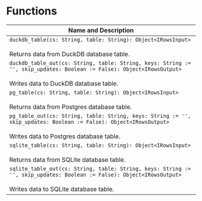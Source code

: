 # Functions

| Name and Description |
| --- |
| `duckdb_table(cs: String, table: String): Object<IRowsInput>`<br /><br /> Returns data from DuckDB database table. |
| `duckdb_table_out(cs: String, table: String, keys: String := '', skip_updates: Boolean := False): Object<IRowsOutput>`<br /><br /> Writes data to DuckDB database table. |
| `pg_table(cs: String, table: String): Object<IRowsInput>`<br /><br /> Returns data from Postgres database table. |
| `pg_table_out(cs: String, table: String, keys: String := '', skip_updates: Boolean := False): Object<IRowsOutput>`<br /><br /> Writes data to Postgres database table. |
| `sqlite_table(cs: String, table: String): Object<IRowsInput>`<br /><br /> Returns data from SQLite database table. |
| `sqlite_table_out(cs: String, table: String, keys: String := '', skip_updates: Boolean := False): Object<IRowsOutput>`<br /><br /> Writes data to SQLite database table. |
